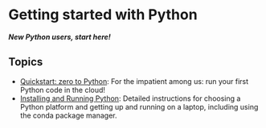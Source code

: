 # Getting started with Python

**_New Python users, start here!_**

## Topics

- [Quickstart: zero to Python](quickstart): For the impatient among us: run your first Python code in the cloud!
- [Installing and Running Python](how-to-run-python): Detailed instructions for choosing a Python platform and getting up and running on a laptop, including using the conda package manager.
